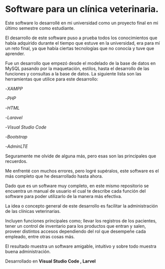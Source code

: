 # Software para un clínica veterinaria.

Este software lo desarrollé en mi universidad como un proyecto final en mi último semestre como estudiante. 

El desarrollo de este software puso a prueba todos los conocimientos que había adquirido durante el tiempo que estuve en la universidad, era para mí un reto final, ya que había ciertas tecnologías que no conocía y tuve que aprender.  

Fue un desarrollo que empezó desde el modelado de la base de datos en MySQL pasando por la maquetación, estilos, hasta el desarrollo de las funciones y consultas a la base de datos. 
La siguiente lista son las herramientas que utilice para este desarrollo:

-_XAMPP_

-_PHP_

-_HTML_

-_Laravel_

-_Visual Studio Code_

-_Bootstrap_

-_AdminLTE_

Seguramente me olvide de alguna más, pero esas son las principales que recuerdos. 

Me enfrenté con muchos errores, pero logré supéralos, este software es el más completo que he desarrollado hasta ahora. 

Dado que es un software muy completo, en este mismo repositorio se encuentra un manual de usuario el cual te describe cada función del software para poder utilizarlo de la manera más efectiva. 

La idea o concepto general de este desarrollo es facilitar la administración de las clínicas veterinarias.

Incluyen funciones principales como; llevar los registros de los pacientes, tener un control de inventario para los productos que entran y salen, proveer distintos accesos dependiendo del rol que desempeñe cada empleado, entre otras cosas más.

El resultado muestra un software amigable, intuitivo y sobre todo muestra buena administración.  

Desarrollado en __Visual Studio Code , Larvel__


